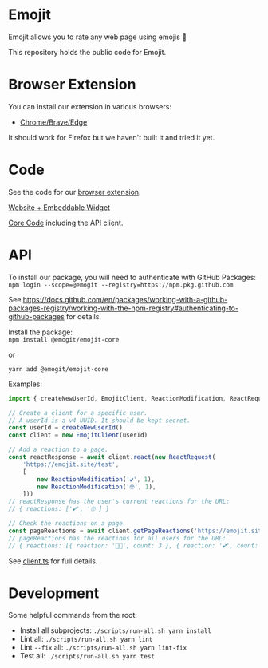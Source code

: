# Emojit
Emojit allows you to rate any web page using emojis 🤯

This repository holds the public code for Emojit.

<!-- Following monorepo guide in https://valcker.medium.com/configuring-typescript-monorepo-with-eslint-prettier-and-webstorm-61a71f218104. -->

# Browser Extension
You can install our extension in various browsers:
* [Chrome/Brave/Edge](https://chrome.google.com/webstore/detail/fdaopifdchifnfaiammaknlaniecbdmo)

It should work for Firefox but we haven't built it and tried it yet.

# Code
See the code for our [browser extension](./extension).

<!-- TODO Show gif of using the extension. -->

[Website + Embeddable Widget](./site)

[Core Code](./core) including the API client.

# API
To install our package, you will need to authenticate with GitHub Packages:\
`npm login --scope=@emogit --registry=https://npm.pkg.github.com`

See https://docs.github.com/en/packages/working-with-a-github-packages-registry/working-with-the-npm-registry#authenticating-to-github-packages for details.

Install the package:\
`npm install @emogit/emojit-core`

or

`yarn add @emogit/emojit-core`

Examples:
```TypeScript
import { createNewUserId, EmojitClient, ReactionModification, ReactRequest } from '@emogit/emojit-core'

// Create a client for a specific user.
// A userId is a v4 UUID. It should be kept secret.
const userId = createNewUserId()
const client = new EmojitClient(userId)

// Add a reaction to a page.
const reactResponse = await client.react(new ReactRequest(
    'https://emojit.site/test',
    [
        new ReactionModification('💕', 1),
        new ReactionModification('🤓', 1),
    ]))
// reactResponse has the user's current reactions for the URL:
// { reactions: ['💕', '🤓'] }

// Check the reactions on a page.
const pageReactions = await client.getPageReactions('https://emojit.site/test')
// pageReactions has the reactions for all users for the URL:
// { reactions: [{ reaction: '👨‍💻', count: 3 }, { reaction: '💕', count: 2 }, { reaction: '🤓', count: 1 }, ...]}
```

See [client.ts](./core/src/api/client.ts) for full details.

# Development
Some helpful commands from the root:
* Install all subprojects: `./scripts/run-all.sh yarn install`
* Lint all: `./scripts/run-all.sh yarn lint`
* Lint `--fix` all: `./scripts/run-all.sh yarn lint-fix`
* Test all: `./scripts/run-all.sh yarn test`